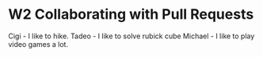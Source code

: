 # W2 Collaborating with Pull Requests

Cigi - I like to hike.
Tadeo - I like to solve rubick cube
Michael - I like to play video games a lot.